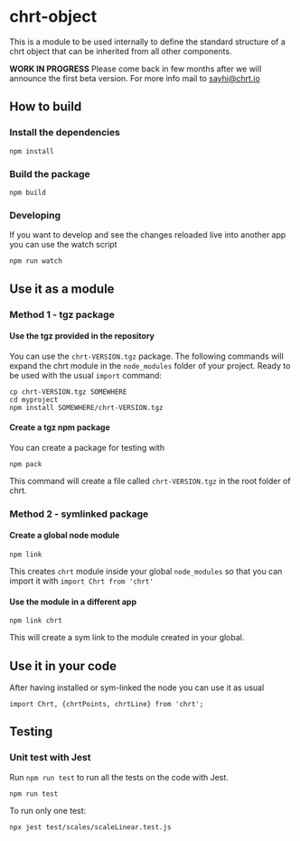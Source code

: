# chrt-object
This is a module to be used internally to define the standard structure of a chrt object that can be inherited from all other components.

**WORK IN PROGRESS** Please come back in few months after we will announce the first beta version. For more info mail to sayhi@chrt.io

## How to build

###  Install the dependencies
```
npm install
```

###  Build the package
```
npm build
```
### Developing
If you want to develop and see the changes reloaded live into another app you can use the watch script
```
npm run watch
```

## Use it as a module

### Method 1 - tgz package

#### Use the tgz provided in the repository
You can use the `chrt-VERSION.tgz` package. The following commands will expand the chrt module in the `node_modules` folder of your project. Ready to be used with the usual `import` command:
```
cp chrt-VERSION.tgz SOMEWHERE
cd myproject
npm install SOMEWHERE/chrt-VERSION.tgz
```

#### Create a tgz npm package
You can create a package for testing with
```
npm pack
```
This command will create a file called `chrt-VERSION.tgz` in the root folder of chrt.

### Method 2 - symlinked package

####  Create a global node module
```
npm link
```
This creates `chrt` module inside your global `node_modules` so that you can import it with `import Chrt from 'chrt'`

####  Use the module in a different app
```
npm link chrt
```
This will create a sym link to the module created in your global.

## Use it in your code
After having installed or sym-linked the node you can use it as usual
```
import Chrt, {chrtPoints, chrtLine} from 'chrt';
```



## Testing

### Unit test with Jest
Run `npm run test` to run all the tests on the code with Jest.
```
npm run test
```

To run only one test:
```
npx jest test/scales/scaleLinear.test.js
```
